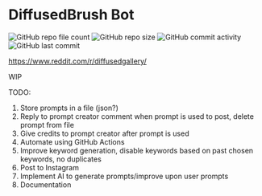 # DiffusedBrush Bot

![GitHub repo file count](https://img.shields.io/github/directory-file-count/anthonytoyco/diffusedbrush-bot)
![GitHub repo size](https://img.shields.io/github/repo-size/anthonytoyco/diffusedbrush-bot)
![GitHub commit activity](https://img.shields.io/github/commit-activity/w/anthonytoyco/diffusedbrush-bot)
![GitHub last commit](https://img.shields.io/github/last-commit/anthonytoyco/diffusedbrush-bot)

https://www.reddit.com/r/diffusedgallery/

WIP

TODO:

1. Store prompts in a file (json?)
2. Reply to prompt creator comment when prompt is used to post, delete prompt from file
3. Give credits to prompt creator after prompt is used
4. Automate using GitHub Actions
5. Improve keyword generation, disable keywords based on past chosen keywords, no duplicates
6. Post to Instagram
7. Implement AI to generate prompts/improve upon user prompts
8. Documentation
